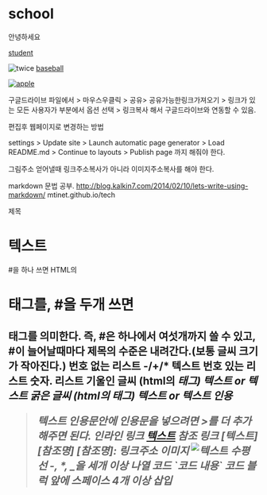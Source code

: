 # school

안녕하세요

[student](https://docs.google.com/spreadsheets/d/1nsHZYwQURZJ2f1oiSHJzuH5iQiTHXFQzgOYeVRZuwLk/edit?usp=sharing)

![twice](https://image-proxy.namuwikiusercontent.com/r/https%3A%2F%2Ftwice9.files.wordpress.com%2F2015%2F12%2F77374_94474_2456.jpg)
[baseball](https://youtu.be/-b1ie5sj4j8)



[![apple](http://cfile1.uf.tistory.com/image/272DAC4057C10E3B0574D5)](https://youtu.be/-b1ie5sj4j8)









구글드라이브 파일에서 > 마우스우클릭 > 공유> 공유가능한링크가져오기 >
링크가 있는 모든 사용자가 부분에서 옵션 선택 > 링크복사
해서 구글드라이브와 연동할 수 있음.


편집후 웹페이지로 변경하는 방법

settings > Update site > Launch automatic page generator > Load README.md > 
Continue to layouts > Publish page 까지 해줘야 한다.

그림주소 얻어낼때 링크주소복사가 아니라 이미지주소복사를 해야 한다.

markdown 문법 공부.
http://blog.kalkin7.com/2014/02/10/lets-write-using-markdown/
mtinet.github.io/tech


제목
# 텍스트
#을 하나 쓰면 HTML의 <h1> 태그를, #을 두개 쓰면 <h2>태그를 의미한다. 즉, #은 하나에서 여섯개까지 쓸 수 있고, #이 늘어날때마다 제목의 수준은 내려간다.(보통 글씨 크기가 작아진다.)
번호 없는 리스트
-/+/* 텍스트
번호 있는 리스트
숫자. 리스트
기울인 글씨 (html의 <em>태그)
*텍스트* or _텍스트_
굵은 글씨 (html의 <strong>태그)
**텍스트** or __텍스트__
인용
> 텍스트
인용문안에 인용문을 넣으려면 >를 더 추가해주면 된다.
인라인 링크
[텍스트](링크주소)
참조 링크
[텍스트][참조명]
[참조명]: 링크주소
이미지
![텍스트](이미지링크)
수평선
-, *, _을 세개 이상 나열
코드
\`코드 내용\`
코드 블럭
앞에 스페이스 4개 이상 삽입
